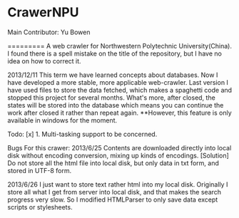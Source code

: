 CrawerNPU
=========
Main Contributor: Yu Bowen

=========
A web crawler for Northwestern Polytechnic University(China).
I found there is a spell mistake on the title of the repository, but I have no idea
on how to correct it.

2013/12/11 This term we have learned concepts about databases. Now I have developed
a more stable, more applicable web-crawler. Last version I have used files to store
the data fetched, which makes a spaghetti code and stopped this project for several
months. What's more, after closed, the states will be stored into the database which
means you can continue the work after closed it rather than repeat again. **However,
this feature is only available in windows for the moment.

Todo:
[x] 1. Multi-tasking support to be concerned.

Bugs For this crawer:
2013/6/25 Contents are downloaded directly into local disk without encoding conversion,
mixing up kinds of encodings.
[Solution]	Do not store all the html file into local disk, but only data in txt form, and stored in UTF-8 form.

2013/6/26 I just want to store text rather html into my local disk. Originally I store
all what I get from server into local disk, and that makes the search progress very
slow. So I modified HTMLParser to only save data except scripts or stylesheets.

	